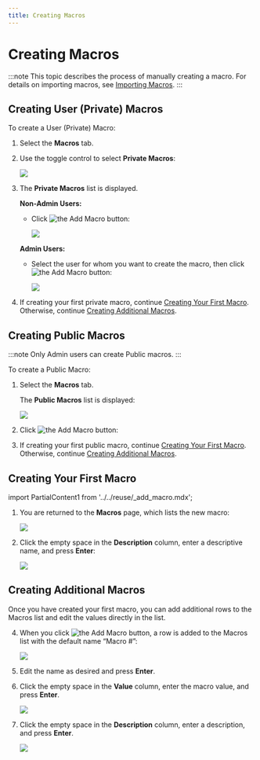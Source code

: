 ```yaml
---
title: Creating Macros
---
```


# Creating Macros

:::note
This topic describes the process of manually creating a macro. For details on importing macros, see [Importing Macros](./importing-macros).
:::

## Creating User (Private) Macros

To create a User (Private) Macro:

1. Select the **Macros** tab.
2. Use the toggle control to select **Private Macros**:
   
   ![](/img/Private-Macros-Toggle.png)

3. The **Private Macros** list is displayed.

   **Non-Admin Users:**
   * Click <img src="/img/icons/Add-Macro-Button.png" className="icon" alt="the Add Macro button"/>:
 
       ![](/img/Private-Macros.png)

   **Admin Users:**
   * Select the user for whom you want to create the macro, then click <img src="/img/icons/Add-Macro-Button.png" className="icon" alt="the Add Macro button"/>:

       ![](/img/Private-Macros-Admin.png)
4. If creating your first private macro, continue [Creating Your First Macro](./creating-macros#creating-your-first-macro). Otherwise, continue [Creating Additional Macros](./creating-macros#creating-additional-macros).

## Creating Public Macros

:::note
Only Admin users can create Public macros.
:::

To create a Public Macro:

1. Select the **Macros** tab.

   The **Public Macros** list is displayed:

    ![](/img/Public-Macros.png)
2. Click <img src="/img/icons/Add-Macro-Button.png" className="icon" alt="the Add Macro button"/>:

3. If creating your first public macro, continue [Creating Your First Macro](./creating-macros#creating-your-first-macro). Otherwise, continue [Creating Additional Macros](./creating-macros#creating-additional-macros).

## Creating Your First Macro

import PartialContent1 from '../../reuse/_add_macro.mdx';

<PartialContent1 name="add_macro" />

1.   You are returned to the **Macros** page, which lists the new macro:

     ![](/img/Macros-Public-List-First.png)

2.   Click the empty space in the **Description** column, enter a descriptive name, and press **Enter**:
   
     ![](/img/Add-Macro-Description-First.png)

## Creating Additional Macros

Once you have created your first macro, you can add additional rows to the Macros list and edit the values directly in the list.

4. When you click <img src="/img/icons/Add-Macro-Button.png" className="icon" alt="the Add Macro button"/>, a row is added to the Macros list with the default name “Macro #”:

    ![](/img/Add-Another-Macro.png)

5. Edit the name as desired and press **Enter**.
6. Click the empty space in the **Value** column, enter the macro value, and press **Enter**.

    ![](/img/Add-Macro-Value.png)

7. Click the empty space in the **Description** column, enter a description, and press **Enter**.

    ![](/img/Add-Macro-Description.png)

